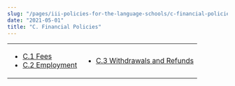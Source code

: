 ```yaml
---
slug: "/pages/iii-policies-for-the-language-schools/c-financial-policies"
date: "2021-05-01"
title: "C. Financial Policies"
---
```


<table border="0">

<tbody>

<tr>

<td>

- [C.1 Fees](/pages/iii-policies-for-the-language-schools/c-financial-policies/c-1-fees)
- [C.2 Employment](/pages/iii-policies-for-the-language-schools/c-financial-policies/c-2-employment)

</td>

<td>

- [C.3 Withdrawals and Refunds](/pages/iii-policies-for-the-language-schools/c-financial-policies/c-3-withdrawals-and-refunds)

</td>

</tr>

</tbody>

</table>
